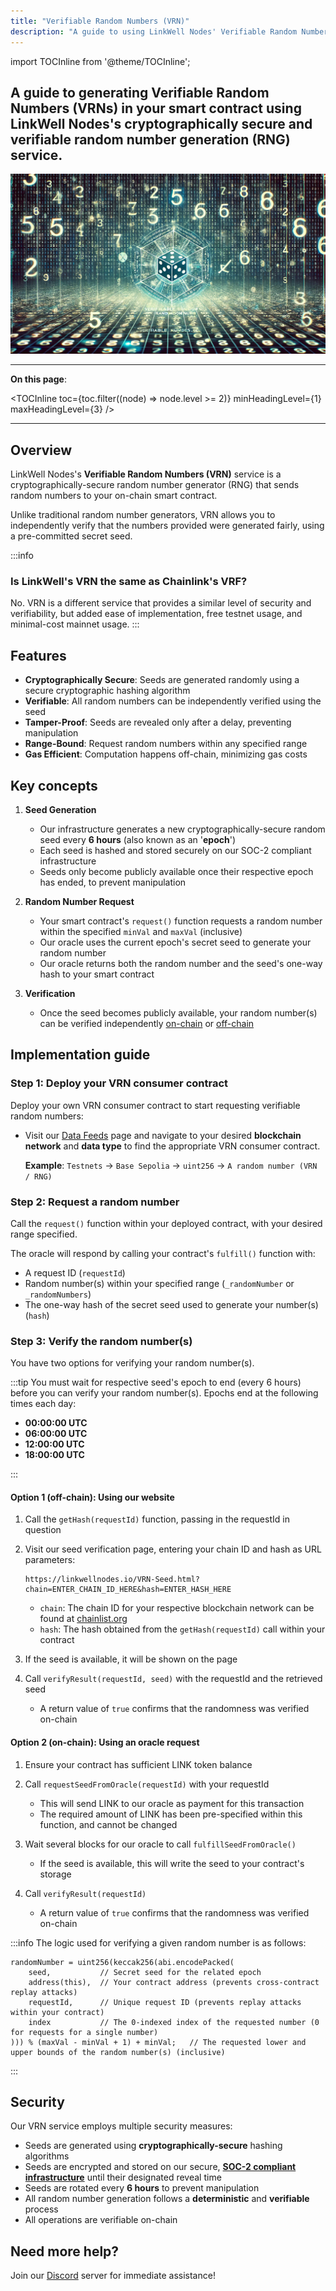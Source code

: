 ```yaml
---
title: "Verifiable Random Numbers (VRN)"
description: "A guide to using LinkWell Nodes' Verifiable Random Numbers (VRN) service - a cryptographically secure and verifiable random number generation solution, similar to Chainlink's VRF."
---
```


import TOCInline from '@theme/TOCInline';

<h2 class='lw-subtitle'>A guide to generating <lw-emphasis>Verifiable Random Numbers (VRNs)</lw-emphasis> in your smart contract using LinkWell Nodes's cryptographically secure and verifiable random number generation (RNG) service.</h2>

![Custom Chainlink data feeds by LinkWell Nodes](/img/rng-dice.webp "Verifiable Random Numbers (VRN / VRF / RNG) by LinkWell Nodes")

---

**On this page**:

<TOCInline
  toc={toc.filter((node) => node.level >= 2)}
  minHeadingLevel={1}
  maxHeadingLevel={3}
/>

---

## Overview

LinkWell Nodes's **Verifiable Random Numbers (VRN)** service is a cryptographically-secure random number generator (RNG) that sends random numbers to your on-chain smart contract. 

Unlike traditional random number generators, VRN allows you to independently verify that the numbers provided were generated fairly, using a pre-committed secret seed.

:::info
### Is LinkWell's VRN the same as Chainlink's VRF?

No. VRN is a different service that provides a similar level of security and verifiability, but added ease of implementation, free testnet usage, and minimal-cost mainnet usage.
:::

## Features

- **Cryptographically Secure**: Seeds are generated randomly using a secure cryptographic hashing algorithm
- **Verifiable**: All random numbers can be independently verified using the seed
- **Tamper-Proof**: Seeds are revealed only after a delay, preventing manipulation
- **Range-Bound**: Request random numbers within any specified range
- **Gas Efficient**: Computation happens off-chain, minimizing gas costs

## Key concepts

1. **Seed Generation**
   - Our infrastructure generates a new cryptographically-secure random seed every **6 hours** (also known as an '**epoch**')
   - Each seed is hashed and stored securely on our SOC-2 compliant infrastructure
   - Seeds only become publicly available once their respective epoch has ended, to prevent manipulation

2. **Random Number Request**
   - Your smart contract's `request()` function requests a random number within the specified `minVal` and `maxVal` (inclusive)
   - Our oracle uses the current epoch's secret seed to generate your random number
   - Our oracle returns both the random number and the seed's one-way hash to your smart contract

3. **Verification**
   - Once the seed becomes publicly available, your random number(s) can be verified independently [on-chain](#option-2-on-chain-using-an-oracle-request) or [off-chain](#option-1-off-chain-using-our-website)

## Implementation guide

### **Step 1**: Deploy your VRN consumer contract

Deploy your own VRN consumer contract to start requesting verifiable random numbers:

- Visit our [Data Feeds](/services/direct-request-jobs/Jobs-and-Pricing) page and navigate to your desired **blockchain network** and **data type** to find the appropriate VRN consumer contract.

    **Example**: `Testnets` -> `Base Sepolia` -> `uint256` -> `A random number (VRN / RNG)`

### **Step 2**: Request a random number

Call the `request()` function within your deployed contract, with your desired range specified.

The oracle will respond by calling your contract's `fulfill()` function with:
- A request ID (`requestId`)
- Random number(s) within your specified range (`_randomNumber` or `_randomNumbers`)
- The one-way hash of the secret seed used to generate your number(s) (`hash`)

### **Step 3**: Verify the random number(s)

You have two options for verifying your random number(s).

:::tip
You must wait for respective seed's epoch to end (every 6 hours) before you can verify your random number(s). Epochs end at the following times each day:
<br/>
<ul>
<li><b>00:00:00 UTC</b></li>
<li><b>06:00:00 UTC</b></li>
<li><b>12:00:00 UTC</b></li>
<li><b>18:00:00 UTC</b></li>
</ul>
:::

#### Option 1 (off-chain): Using our website

1. Call the `getHash(requestId)` function, passing in the requestId in question

2. Visit our seed verification page, entering your chain ID and hash as URL parameters:
   ```
   https://linkwellnodes.io/VRN-Seed.html?chain=ENTER_CHAIN_ID_HERE&hash=ENTER_HASH_HERE
   ```
   - `chain`: The chain ID for your respective blockchain network can be found at [chainlist.org](https://chainlist.org/)
   - `hash`: The hash obtained from the `getHash(requestId)` call within your contract

3. If the seed is available, it will be shown on the page

4. Call `verifyResult(requestId, seed)` with the requestId and the retrieved seed
   - A return value of `true` confirms that the randomness was verified on-chain

#### Option 2 (on-chain): Using an oracle request

1. Ensure your contract has sufficient LINK token balance

2. Call `requestSeedFromOracle(requestId)` with your requestId
   - This will send LINK to our oracle as payment for this transaction
   - The required amount of LINK has been pre-specified within this function, and cannot be changed

3. Wait several blocks for our oracle to call `fulfillSeedFromOracle()`
   - If the seed is available, this will write the seed to your contract's storage

4. Call `verifyResult(requestId)`
   - A return value of `true` confirms that the randomness was verified on-chain

:::info
The logic used for verifying a given random number is as follows:
```solidity
randomNumber = uint256(keccak256(abi.encodePacked(
    seed,           // Secret seed for the related epoch
    address(this),  // Your contract address (prevents cross-contract replay attacks)
    requestId,      // Unique request ID (prevents replay attacks within your contract)
    index           // The 0-indexed index of the requested number (0 for requests for a single number)
))) % (maxVal - minVal + 1) + minVal;   // The requested lower and upper bounds of the random number(s) (inclusive)
```
:::

## Security

Our VRN service employs multiple security measures:

- Seeds are generated using **cryptographically-secure** hashing algorithms
- Seeds are encrypted and stored on our secure, **[SOC-2 compliant infrastructure](/services/direct-request-jobs/Service-Level-Agreement#data-security)** until their designated reveal time
- Seeds are rotated every **6 hours** to prevent manipulation
- All random number generation follows a **deterministic** and **verifiable** process
- All operations are verifiable on-chain

## Need more help?

Join our [Discord](https://discord.com/invite/Xs6SjqVPUA) server for immediate assistance!